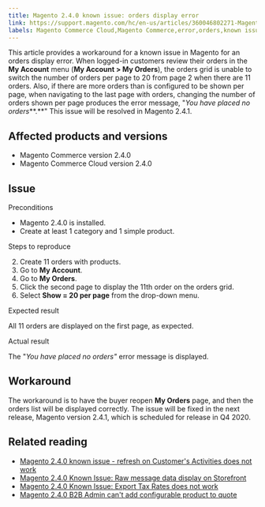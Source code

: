 ```yaml
---
title: Magento 2.4.0 known issue: orders display error
link: https://support.magento.com/hc/en-us/articles/360046802271-Magento-2-4-0-known-issue-orders-display-error
labels: Magento Commerce Cloud,Magento Commerce,error,orders,known issues,2.4.0,display
---
```


This article provides a workaround for a known issue in Magento for an orders display error. When logged-in customers review their orders in the **My Account** menu (**My Account > My Orders**), the orders grid is unable to switch the number of orders per page to 20 from page 2 when there are 11 orders. Also, if there are more orders than is configured to be shown per page, when navigating to the last page with orders, changing the number of orders shown per page produces the error message, "*You have placed no orders***.**" This issue will be resolved in Magento 2.4.1.

 Affected products and versions
------------------------------

 
 * Magento Commerce version 2.4.0
 * Magento Commerce Cloud version 2.4.0
 
 Issue
-----

 Preconditions

 
 * Magento 2.4.0 is installed.
 * Create at least 1 category and 1 simple product.
 
 Steps to reproduce

 
 2. Create 11 orders with products. 
 4. Go to **My Account**. 
 6. Go to **My Orders**.
 8. Click the second page to display the 11th order on the orders grid.
 10. Select **Show = 20 per page** from the drop-down menu. 
 
 Expected result

 All 11 orders are displayed on the first page, as expected.

 Actual result

 The "*You have placed no orders"* error message is displayed.

 Workaround
----------

 The workaround is to have the buyer reopen **My Orders** page, and then the orders list will be displayed correctly. The issue will be fixed in the next release, Magento version 2.4.1, which is scheduled for release in Q4 2020.

 Related reading
---------------

 
 * [Magento 2.4.0 known issue - refresh on Customer's Activities does not work](https://support.magento.com/hc/en-us/articles/360046091332)
 * [Magento 2.4.0 Known Issue: Raw message data display on Storefront](https://support.magento.com/hc/en-us/articles/360045804332)
 * [Magento 2.4.0 Known Issue: Export Tax Rates does not work](https://support.magento.com/hc/en-us/articles/360045850032)
 * [Magento 2.4.0 B2B Admin can't add configurable product to quote](https://support.magento.com/hc/en-us/articles/360046801971)
 

